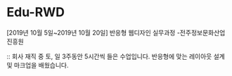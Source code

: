 # Edu-RWD
[2019년 10월 5일~2019년 10월 20일] 반응형 웹디자인 실무과정 -전주정보문화산업진흥원

:: 회사 재직 중 토, 일 3주동안 5시간씩 들은 수업입니다. 반응형에 맞는 레이아웃 설계 및 마크업을 배웠습니다.
